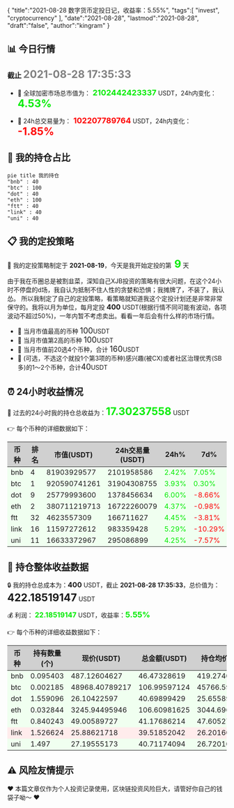 {
  "title":"2021-08-28 数字货币定投日记，收益率：5.55%",
  "tags":[
    "invest",
    "cryptocurrency"
  ],
  "date":"2021-08-28",
  "lastmod":"2021-08-28",
  "draft":"false",
  "author":"kingram"
}

##  📊 今日行情
### 截止 <font color=grey size=5 >**2021-08-28 17:35:33**</font>
- 🍖 全球加密市场总市值为：<font color=#00EC00 size=4 > **2102442423337**</font> USDT，24h内变化：<font color=#00EC00 size=5 > **4.53%**</font>

- 🍤 24h总交易量为：<font color=#FF0000 size=4 > **102207789764**</font> USDT，24h内变化：<font color=#FF0000 size=5 > **-1.85%**</font>

## 🎨 我的持仓占比
```mermaid
pie title 我的持仓
"bnb" : 40
"btc" : 100
"dot" : 40
"eth" : 100
"ftt" : 40
"link" : 40
"uni" : 40
```

## 📋 我的定投策略
📎 我的定投策略制定于 **2021-08-19**，今天是我开始定投的第<font color=#00EC00 size=5 > **9**</font> 天

<div>由于我在币圈总是被割韭菜，深知自己XJB投资的策略有很大问题，在这个24小时不停盘的d场，我自认为抵制不住人性的贪婪和恐惧；我摊牌了，不装了，我认怂。
所以我制定了自己的定投策略，看策略就知道我这个定投计划还是非常非常保守的。我将以月为单位，每月定投 <font size=3 ><strong> 400 </strong></font> USDT(根据行情不同可能有波动，各项波动不超过50%)，一年内暂不考虑卖出。看看一年后会有什么样的市场行情。</div>

- 🥇 当月市值最高的币种 <font size=4 >100</font>USDT
- 🥈 当月市值第2高的币种 <font size=4 >100</font>USDT
- 🥉 当月市值前20选4个币种，合计 <font size=4 >160</font>USDT
- 🏅 (可选，不选这个就投1个第3项的币种)感兴趣(被CX)或者社区治理优秀(SB多)的1～2个币种，合计<font size=4 >40</font>USDT

## ⏰ 24小时收益情况
📌 过去的24小时我的持仓总收益为：<font color=#00EC00 size=5 >**17.30237558**</font> USDT

👉 每个币种的详细数据如下：
<table>
    <thead><tr bgcolor="#d0d0d0" ><th>币种</th><th>排名</th><th>市值(USDT)</th><th>24h交易量(USDT)</th><th>24h%</th><th>7d%</th><th>24h收益</th></tr></thead>
    <tbody>
    <tr>
        <td bgcolor=#F0FFF0>bnb</td>
        <td bgcolor=#F0FFF0>4</td>
        <td bgcolor=#F0FFF0>81903929577</td>
        <td bgcolor=#F0FFF0>2101958586</td>
        <td bgcolor=#F0FFF0><font color=#00EC00>2.42%</font></td>
        <td bgcolor=#F0FFF0><font color=#00EC00>7.05%</font></td>
        <td bgcolor=#F0FFF0><font color=#00EC00 size=3 ><strong>1.09927775</strong></font></td>
    </tr>
    <tr>
        <td bgcolor=#F0FFF0>btc</td>
        <td bgcolor=#F0FFF0>1</td>
        <td bgcolor=#F0FFF0>920590741261</td>
        <td bgcolor=#F0FFF0>31904308755</td>
        <td bgcolor=#F0FFF0><font color=#00EC00>3.93%</font></td>
        <td bgcolor=#F0FFF0><font color=#00EC00>0.30%</font></td>
        <td bgcolor=#F0FFF0><font color=#00EC00 size=3 ><strong>4.04175092</strong></font></td>
    </tr>
    <tr>
        <td bgcolor=#F0FFF0>dot</td>
        <td bgcolor=#F0FFF0>9</td>
        <td bgcolor=#F0FFF0>25779993600</td>
        <td bgcolor=#F0FFF0>1378456634</td>
        <td bgcolor=#F0FFF0><font color=#00EC00>6.00%</font></td>
        <td bgcolor=#F0FFF0><font color=#FF0000>-8.66%</font></td>
        <td bgcolor=#F0FFF0><font color=#00EC00 size=3 ><strong>2.30311911</strong></font></td>
    </tr>
    <tr>
        <td bgcolor=#F0FFF0>eth</td>
        <td bgcolor=#F0FFF0>2</td>
        <td bgcolor=#F0FFF0>380711219713</td>
        <td bgcolor=#F0FFF0>16722260079</td>
        <td bgcolor=#F0FFF0><font color=#00EC00>4.37%</font></td>
        <td bgcolor=#F0FFF0><font color=#FF0000>-0.98%</font></td>
        <td bgcolor=#F0FFF0><font color=#00EC00 size=3 ><strong>4.45925728</strong></font></td>
    </tr>
    <tr>
        <td bgcolor=#F0FFF0>ftt</td>
        <td bgcolor=#F0FFF0>32</td>
        <td bgcolor=#F0FFF0>4623557309</td>
        <td bgcolor=#F0FFF0>166711627</td>
        <td bgcolor=#F0FFF0><font color=#00EC00>4.45%</font></td>
        <td bgcolor=#F0FFF0><font color=#FF0000>-3.81%</font></td>
        <td bgcolor=#F0FFF0><font color=#00EC00 size=3 ><strong>1.75603044</strong></font></td>
    </tr>
    <tr>
        <td bgcolor=#F0FFF0>link</td>
        <td bgcolor=#F0FFF0>16</td>
        <td bgcolor=#F0FFF0>11597272612</td>
        <td bgcolor=#F0FFF0>983359428</td>
        <td bgcolor=#F0FFF0><font color=#00EC00>5.29%</font></td>
        <td bgcolor=#F0FFF0><font color=#FF0000>-10.29%</font></td>
        <td bgcolor=#F0FFF0><font color=#00EC00 size=3 ><strong>1.98401179</strong></font></td>
    </tr>
    <tr>
        <td bgcolor=#F0FFF0>uni</td>
        <td bgcolor=#F0FFF0>11</td>
        <td bgcolor=#F0FFF0>16633372967</td>
        <td bgcolor=#F0FFF0>295086899</td>
        <td bgcolor=#F0FFF0><font color=#00EC00>4.25%</font></td>
        <td bgcolor=#F0FFF0><font color=#FF0000>-7.57%</font></td>
        <td bgcolor=#F0FFF0><font color=#00EC00 size=3 ><strong>1.65892829</strong></font></td>
    </tr>
    </tbody>
</table>

## 🎯 持仓整体收益数据

🔒 我的持仓总成本为：<font size=3 >**400**</font> USDT，截止 **2021-08-28 17:35:33**，总价值为：<font  size=5 >**422.18519147**</font> USDT

💰 利润： <font color=#00EC00 size=3 >**22.18519147**</font> USDT，收益率：<font color=#00EC00 size=4 >**5.55%**</font>

👉 每个币种的详细收益数据如下：

<table>
    <thead><tr bgcolor="#d0d0d0" ><th>币种</th><th>持有数量(个)</th><th>现价(USDT)</th><th>总金额(USDT)</th><th>持仓均价(USDT)</th><th>成本(USDT)</th><th>利润(USDT)</th><th>收益率</th></tr></thead>
    <tbody>
    <tr>
        <td bgcolor=#F0FFF0>bnb</td>
        <td bgcolor=#F0FFF0>0.095403</td>
        <td bgcolor=#F0FFF0>487.12604627</td>
        <td bgcolor=#F0FFF0>46.47328619</td>
        <td bgcolor=#F0FFF0>419.27402702</td>
        <td bgcolor=#F0FFF0>40</td>
        <td bgcolor=#F0FFF0>6.47328619</td>
        <td bgcolor=#F0FFF0><font color=#00EC00 size=3 ><strong>16.18%</strong></font></td>
    </tr>
    <tr>
        <td bgcolor=#F0FFF0>btc</td>
        <td bgcolor=#F0FFF0>0.002185</td>
        <td bgcolor=#F0FFF0>48968.40789217</td>
        <td bgcolor=#F0FFF0>106.99597124</td>
        <td bgcolor=#F0FFF0>45766.59038902</td>
        <td bgcolor=#F0FFF0>100</td>
        <td bgcolor=#F0FFF0>6.99597124</td>
        <td bgcolor=#F0FFF0><font color=#00EC00 size=3 ><strong>7.00%</strong></font></td>
    </tr>
    <tr>
        <td bgcolor=#F0FFF0>dot</td>
        <td bgcolor=#F0FFF0>1.559096</td>
        <td bgcolor=#F0FFF0>26.10422597</td>
        <td bgcolor=#F0FFF0>40.69899429</td>
        <td bgcolor=#F0FFF0>25.6558929</td>
        <td bgcolor=#F0FFF0>40</td>
        <td bgcolor=#F0FFF0>0.69899429</td>
        <td bgcolor=#F0FFF0><font color=#00EC00 size=3 ><strong>1.75%</strong></font></td>
    </tr>
    <tr>
        <td bgcolor=#F0FFF0>eth</td>
        <td bgcolor=#F0FFF0>0.032844</td>
        <td bgcolor=#F0FFF0>3245.94495946</td>
        <td bgcolor=#F0FFF0>106.60981625</td>
        <td bgcolor=#F0FFF0>3044.69613933</td>
        <td bgcolor=#F0FFF0>100</td>
        <td bgcolor=#F0FFF0>6.60981625</td>
        <td bgcolor=#F0FFF0><font color=#00EC00 size=3 ><strong>6.61%</strong></font></td>
    </tr>
    <tr>
        <td bgcolor=#F0FFF0>ftt</td>
        <td bgcolor=#F0FFF0>0.840243</td>
        <td bgcolor=#F0FFF0>49.00589727</td>
        <td bgcolor=#F0FFF0>41.17686214</td>
        <td bgcolor=#F0FFF0>47.60527609</td>
        <td bgcolor=#F0FFF0>40</td>
        <td bgcolor=#F0FFF0>1.17686214</td>
        <td bgcolor=#F0FFF0><font color=#00EC00 size=3 ><strong>2.94%</strong></font></td>
    </tr>
    <tr>
        <td bgcolor=#FFECEC>link</td>
        <td bgcolor=#FFECEC>1.526624</td>
        <td bgcolor=#FFECEC>25.88621718</td>
        <td bgcolor=#FFECEC>39.51852042</td>
        <td bgcolor=#FFECEC>26.20160563</td>
        <td bgcolor=#FFECEC>40</td>
        <td bgcolor=#FFECEC>-0.48147958</td>
        <td bgcolor=#FFECEC><font color=#FF0000 size=3 ><strong>-1.20%</strong></font></td>
    </tr>
    <tr>
        <td bgcolor=#F0FFF0>uni</td>
        <td bgcolor=#F0FFF0>1.497</td>
        <td bgcolor=#F0FFF0>27.19555173</td>
        <td bgcolor=#F0FFF0>40.71174094</td>
        <td bgcolor=#F0FFF0>26.72010688</td>
        <td bgcolor=#F0FFF0>40</td>
        <td bgcolor=#F0FFF0>0.71174094</td>
        <td bgcolor=#F0FFF0><font color=#00EC00 size=3 ><strong>1.78%</strong></font></td>
    </tr>
    </tbody>
</table>

## ⚠️ 风险友情提示
❤️ 本篇文章仅作为个人投资记录使用，区块链投资风险巨大，请管好你自己的钱袋子呦～ ❤️